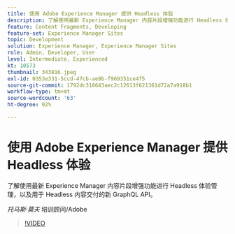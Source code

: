 ```yaml
---
title: 使用 Adobe Experience Manager 提供 Headless 体验
description: 了解使用最新 Experience Manager 内容片段增强功能进行 Headless 体验管理，以及用于 Headless 内容交付的新 GraphQL API。
feature: Content Fragments, Developing
feature-set: Experience Manager Sites
topic: Development
solution: Experience Manager, Experience Manager Sites
role: Admin, Developer, User
level: Intermediate, Experienced
kt: 10573
thumbnail: 343816.jpeg
exl-id: 0353e331-5ccd-47cb-ae9b-f969351ce4f5
source-git-commit: 1792dc318643aec2c12613f621361d72a7a918b1
workflow-type: tm+mt
source-wordcount: '63'
ht-degree: 92%

---
```


# 使用 Adobe Experience Manager 提供 Headless 体验

了解使用最新 Experience Manager 内容片段增强功能进行 Headless 体验管理，以及用于 Headless 内容交付的新 GraphQL API。

*托马斯·莫夫* 培训顾问/Adobe

>[!VIDEO](https://video.tv.adobe.com/v/343816/?quality=12&learn=on)
